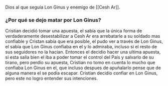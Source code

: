 Dios al que seguía Lon Ginus y enemigo de [[Cesh Ar]].

### ¿Por qué se dejo matar por Lon Ginus?
Cristian decidió tomar una apuesta, el sabía que la única forma de verdaderamente desestabilizar a Cesh Ar era arrebatarle a su soldado mas confiable y Cristan sabía que era posible, el pudo ver a través de Lon Ginus, el sabía que Lon Ginus confiaba en el y lo admiraba, incluso si el resto de sus seguidores no la hacian. Entonces el decidio hacer una ultima apuesta, si esta salía bien el iba a poder tomar el control del País y salvarlo de su tirano, pero perdío su apuesta, Cristian no tomo en cuenta lo mucho que confiaba Lon Ginus en el, que incluso despues de apuñalarlo pense que de alguna manera el se podia escapar. 
Cristian decidio confiar en Lon Ginus, pero este no logro entender sus intenciones.